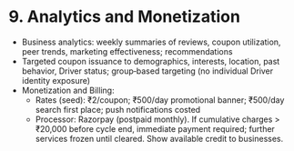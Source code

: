 # 9. Analytics and Monetization
- Business analytics: weekly summaries of reviews, coupon utilization, peer trends, marketing effectiveness; recommendations
- Targeted coupon issuance to demographics, interests, location, past behavior, Driver status; group‑based targeting (no individual Driver identity exposure)
- Monetization and Billing:
  - Rates (seed): ₹2/coupon; ₹500/day promotional banner; ₹500/day search first place; push notifications costed
  - Processor: Razorpay (postpaid monthly). If cumulative charges > ₹20,000 before cycle end, immediate payment required; further services frozen until cleared. Show available credit to businesses.
